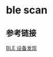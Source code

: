 # ble scan


## 参考链接

[BLE 设备发现](https://docs.espressif.com/projects/esp-idf/zh_CN/latest/esp32/api-guides/ble/get-started/ble-device-discovery.html)

